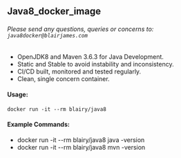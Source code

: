 ## Java8_docker_image
###### Please send any questions, queries or concerns to: `java8docker@blairjames.com`
- OpenJDK8 and Maven 3.6.3 for Java Development.
- Static and Stable to avoid instability and inconsistency.
- CI/CD built, monitored and tested regularly.
- Clean, single concern container.

#### Usage:
``` 
docker run -it --rm blairy/java8 
```

#### Example Commands:
 - docker run -it --rm blairy/java8 java -version
 - docker run -it --rm blairy/java8 mvn -version


